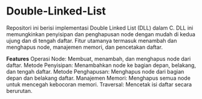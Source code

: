 # Double-Linked-List
Repositori ini berisi implementasi Double Linked List (DLL) dalam C. DLL ini memungkinkan penyisipan dan penghapusan node dengan mudah di kedua ujung dan di tengah daftar. Fitur utamanya termasuk menambah dan menghapus node, manajemen memori, dan pencetakan daftar.

**Features**
Operasi Node: Membuat, menambah, dan menghapus node dari daftar.
Metode Penyisipan: Menambahkan node ke bagian depan, belakang, dan tengah daftar.
Metode Penghapusan: Menghapus node dari bagian depan dan belakang daftar.
Manajemen Memori: Menghapus semua node untuk mencegah kebocoran memori.
Traversal: Mencetak isi daftar secara berurutan.

